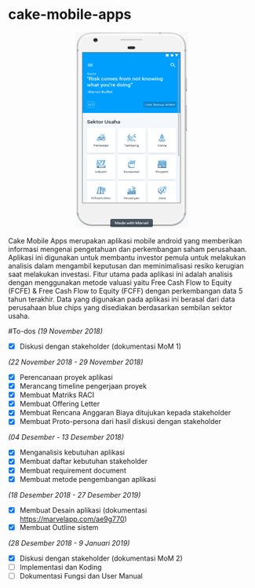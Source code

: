 # cake-mobile-apps


<p align="center">
  <img width="230" height="400" src="https://github.com/SMTI-08/cake-mobile-apps/blob/master/Test%20Image%201.png">
</p>



Cake Mobile Apps merupakan aplikasi mobile android yang memberikan informasi mengenai pengetahuan dan perkembangan saham perusahaan. Aplikasi ini digunakan untuk membantu investor pemula untuk melakukan analisis dalam mengambil keputusan dan meminimalisasi resiko kerugian saat melakukan investasi. Fitur utama pada aplikasi ini adalah analisis dengan menggunakan metode valuasi yaitu Free Cash Flow to Equity (FCFE) & Free Cash Flow to Equity (FCFF) dengan perkembangan data 5 tahun terakhir. Data yang digunakan pada aplikasi ini berasal dari data perusahaan blue chips yang disediakan berdasarkan sembilan sektor usaha. 



#To-dos
*(19 November 2018)*
- [x] Diskusi dengan stakeholder (dokumentasi MoM 1)

*(22 November 2018 - 29 November 2018)*
- [x] Perencanaan proyek aplikasi
- [x] Merancang timeline pengerjaan proyek
- [x] Membuat Matriks RACI
- [x] Membuat Offering Letter
- [x] Membuat Rencana Anggaran Biaya ditujukan kepada stakeholder
- [x] Membuat Proto-persona dari hasil diskusi dengan stakeholder 

*(04 Desember - 13 Desember 2018)*
- [x] Menganalisis kebutuhan aplikasi
- [x] Membuat daftar kebutuhan stakeholder
- [x] Membuat requirement document
- [x] Membuat metode pengembangan aplikasi

*(18 Desember 2018 - 27 Desember 2019)*
- [x] Membuat Desain aplikasi (dokumentasi https://marvelapp.com/ae9g770)
- [x] Membuat Outline sistem

*(28 Desember 2018 - 9 Januari 2019)*
- [x] Diskusi dengan stakeholder (dokumentasi MoM 2)
- [ ] Implementasi dan Koding
- [ ] Dokumentasi Fungsi dan User Manual
